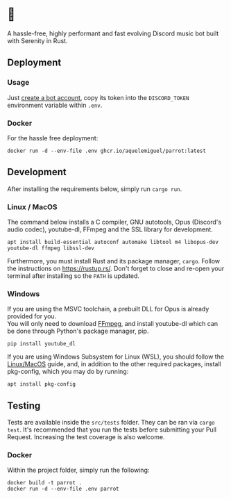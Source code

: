 # 🦜
A hassle-free, highly performant and fast evolving Discord music bot built with Serenity in Rust.

## Deployment

### Usage
Just [create a bot account](https://github.com/aquelemiguel/parrot/wiki/Create-Your-Discord-Bot), copy its token into the `DISCORD_TOKEN` environment variable within `.env`.

### Docker

For the hassle free deployment:

```shell
docker run -d --env-file .env ghcr.io/aquelemiguel/parrot:latest
```

## Development

After installing the requirements below, simply run `cargo run`.

### Linux / MacOS
The command below installs a C compiler, GNU autotools, Opus (Discord's audio codec), youtube-dl, FFmpeg and the SSL library for development.


```shell
apt install build-essential autoconf automake libtool m4 libopus-dev youtube-dl ffmpeg libssl-dev
```

Furthermore, you must install Rust and its package manager, `cargo`. Follow the instructions on https://rustup.rs/.
Don't forget to close and re-open your terminal after installing so the `PATH` is updated.
### Windows

If you are using the MSVC toolchain, a prebuilt DLL for Opus is already provided for you.  
You will only need to download [FFmpeg](https://ffmpeg.org/download.html), and install youtube-dl which can be done through Python's package manager, pip.
```shell
pip install youtube_dl
```

If you are using Windows Subsystem for Linux (WSL), you should follow the [Linux/MacOS](#linux--macos) guide, and, in addition to the other required packages, install pkg-config, which you may do by running:

```shell
apt install pkg-config
```

## Testing

Tests are available inside the `src/tests` folder. They can be ran via `cargo test`. It's recommended that you run the tests before submitting your Pull Request.
Increasing the test coverage is also welcome.

### Docker

Within the project folder, simply run the following:

```shell
docker build -t parrot .
docker run -d --env-file .env parrot
```
